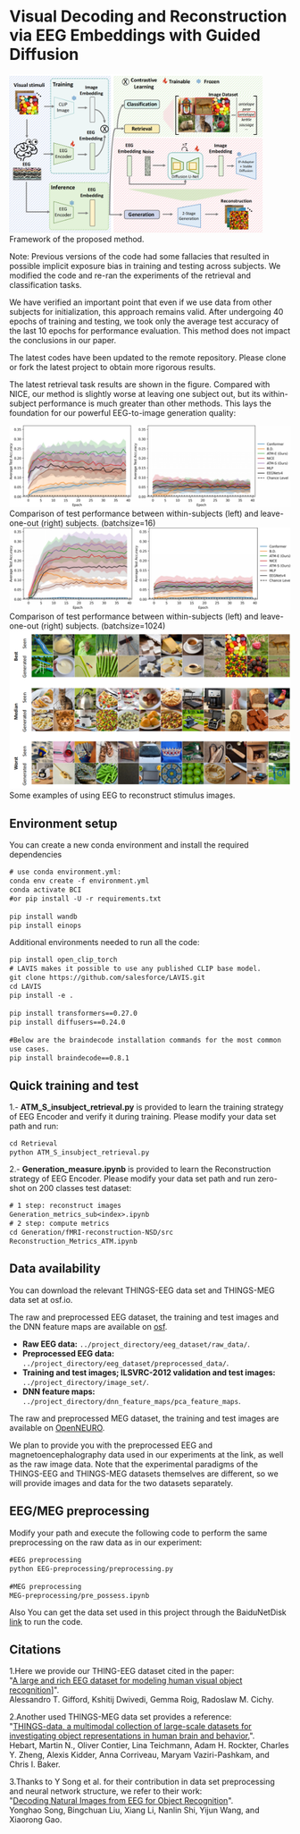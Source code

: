 # Visual Decoding and Reconstruction via EEG Embeddings with Guided Diffusion

<img src="framework.png" alt="Framework" style="max-width: 90%; height: auto;"/>
Framework of the proposed method.


Note: Previous versions of the code had some fallacies that resulted in possible implicit exposure bias in training and testing across subjects. We modified the code and re-ran the experiments of the retrieval and classification tasks. 

We have verified an important point that even if we use data from other subjects for initialization, this approach remains valid. After undergoing 40 epochs of training and testing, we took only the average test accuracy of the last 10 epochs for performance evaluation. This method does not impact the conclusions in our paper.


The latest codes have been updated to the remote repository. Please clone or fork the latest project to obtain more rigorous results.

The latest retrieval task results are shown in the figure. Compared with NICE, our method is slightly worse at leaving one subject out, but its within-subject performance is much greater than other methods. This lays the foundation for our powerful EEG-to-image generation quality:

<img src="bs=16_epoch_acc.png" alt="bs=16_epoch_acc" style="max-width: 100%; height: auto;"/>  
Comparison of test performance between within-subjects (left) and leave-one-out (right) subjects. (batchsize=16)


<!--  -->
<img src="epoch_acc.png" alt="epoch_acc" style="max-width: 100%; height: auto;"/>  
Comparison of test performance between within-subjects (left) and leave-one-out (right) subjects. (batchsize=1024)


<!--  -->
<img src="fig-genexample.png" alt="fig-genexample" style="max-width: 100%; height: auto;"/>  
Some examples of using EEG to reconstruct stimulus images.





## Environment setup
You can create a new conda environment and install the required dependencies
```
# use conda environment.yml:
conda env create -f environment.yml
conda activate BCI
#or pip install -U -r requirements.txt

pip install wandb
pip install einops
```
Additional environments needed to run all the code:
```
pip install open_clip_torch
# LAVIS makes it possible to use any published CLIP base model.
git clone https://github.com/salesforce/LAVIS.git
cd LAVIS
pip install -e .

pip install transformers==0.27.0
pip install diffusers==0.24.0

#Below are the braindecode installation commands for the most common use cases.
pip install braindecode==0.8.1
```
## Quick training and test 
1.- **ATM_S_insubject_retrieval.py** is provided to learn the training strategy of EEG Encoder and verify it during training. Please modify your data set path and run:
```
cd Retrieval
python ATM_S_insubject_retrieval.py
```
2.- **Generation_measure.ipynb** is provided to learn the Reconstruction strategy of EEG Encoder. Please modify your data set path and run zero-shot on 200 classes test dataset:
```
# 1 step: reconstruct images
Generation_metrics_sub<index>.ipynb
# 2 step: compute metrics
cd Generation/fMRI-reconstruction-NSD/src
Reconstruction_Metrics_ATM.ipynb
```


## Data availability
You can download the relevant THINGS-EEG data set and THINGS-MEG data set at osf.io.

The raw and preprocessed EEG dataset, the training and test images and the DNN feature maps are available on [osf](https://osf.io/3jk45/).
- **Raw EEG data:** `../project_directory/eeg_dataset/raw_data/`.
- **Preprocessed EEG data:** `../project_directory/eeg_dataset/preprocessed_data/`.
- **Training and test images; ILSVRC-2012 validation and test images:** `../project_directory/image_set/`.
- **DNN feature maps:** `../project_directory/dnn_feature_maps/pca_feature_maps`.

The raw and preprocessed MEG dataset, the training and test images are available on [OpenNEURO](https://openneuro.org/datasets/ds004212/versions/2.0.0).

We plan to provide you with the preprocessed EEG and magnetoencephalography data used in our experiments at the link, as well as the raw image data.
Note that the experimental paradigms of the THINGS-EEG and THINGS-MEG datasets themselves are different, so we will provide images and data for the two datasets separately.



## EEG/MEG preprocessing
Modify your path and execute the following code to perform the same preprocessing on the raw data as in our experiment:
```
#EEG preprocessing
python EEG-preprocessing/preprocessing.py

#MEG preprocessing
MEG-preprocessing/pre_possess.ipynb
```

Also You can get the data set used in this project through the BaiduNetDisk [link](https://pan.baidu.com/s/1-1hgpoi4nereLVqE4ylE_g?pwd=nid5) to run the code.

## Citations

1.Here we provide our THING-EEG dataset cited in the paper:</br>"[A large and rich EEG dataset for modeling human visual object recognition](https://www.sciencedirect.com/science/article/pii/S1053811922008758?via%3Dihub)]".</br>
Alessandro T. Gifford, Kshitij Dwivedi, Gemma Roig, Radoslaw M. Cichy.


2.Another used THINGS-MEG data set provides a reference:</br>"[THINGS-data, a multimodal collection of large-scale datasets for investigating object representations in human brain and behavior.](https://elifesciences.org/articles/82580.pdf)".</br> Hebart, Martin N., Oliver Contier, Lina Teichmann, Adam H. Rockter, Charles Y. Zheng, Alexis Kidder, Anna Corriveau, Maryam Vaziri-Pashkam, and Chris I. Baker.

3.Thanks to Y Song et al. for their contribution in data set preprocessing and neural network structure, we refer to their work:</br>"[Decoding Natural Images from EEG for Object Recognition](https://arxiv.org/pdf/2308.13234.pdf)".</br> Yonghao Song, Bingchuan Liu, Xiang Li, Nanlin Shi, Yijun Wang, and Xiaorong Gao. 

